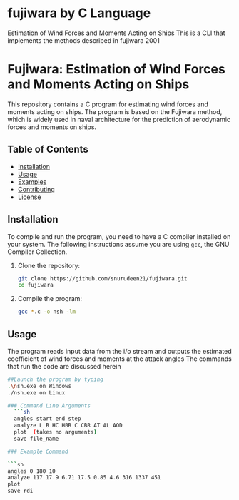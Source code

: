 # fujiwara by C Language
Estimation of Wind Forces and Moments Acting on Ships
This is a CLI that implements the methods described in fujiwara 2001

# Fujiwara: Estimation of Wind Forces and Moments Acting on Ships

This repository contains a C program for estimating wind forces and moments acting on ships. The program is based on the Fujiwara method, which is widely used in naval architecture for the prediction of aerodynamic forces and moments on ships.

## Table of Contents

- [Installation](#installation)
- [Usage](#usage)
- [Examples](#examples)
- [Contributing](#contributing)
- [License](#license)

## Installation

To compile and run the program, you need to have a C compiler installed on your system. The following instructions assume you are using `gcc`, the GNU Compiler Collection.

1. Clone the repository:

    ```sh
    git clone https://github.com/snurudeen21/fujiwara.git
    cd fujiwara
    ```

2. Compile the program:

    ```sh
   gcc *.c -o nsh -lm
    ```

## Usage

The program reads input data from the i/o stream  and outputs the estimated coefficient of wind forces and moments at the attack angles The commands that run the code are discussed herein
```sh
##Launch the program by typing
.\nsh.exe on Windows
./nsh.exe on Linux

### Command Line Arguments
  ```sh
  angles start end step
  analyze L B HC HBR C CBR AT AL AOD
  plot  (takes no arguments)
  save file_name

### Example Command

```sh
angles 0 180 10
analyze 117 17.9 6.71 17.5 0.85 4.6 316 1337 451
plot
save rdi
